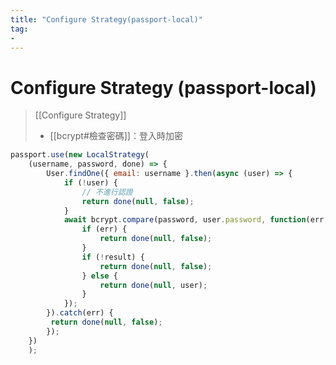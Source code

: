 ```yaml
---
title: "Configure Strategy(passport-local)"
tag: 
- 
---
```

# Configure Strategy (passport-local)
>[[Configure Strategy]]
>- [[bcrypt#檢查密碼]]：登入時加密
```js
passport.use(new LocalStrategy(
	(username, password, done) => {
		User.findOne({ email: username }.then(async (user) => {
			if (!user) {
				// 不進行認證
				return done(null, false);
			}
			await bcrypt.compare(password, user.password, function(err, result) {
				if (err) {
					return done(null, false);
				}
				if (!result) {
					return done(null, false);
				} else {
					return done(null, user);
				}
			});
		}).catch(err) {
		 return done(null, false);
		});
	})
	);
```